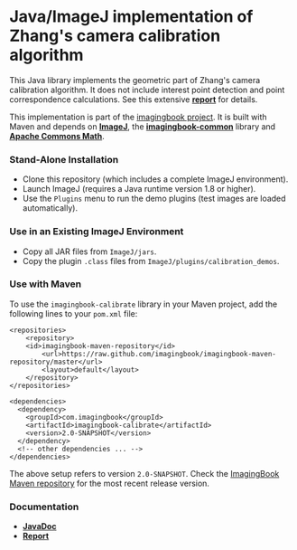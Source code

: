 # Java/ImageJ implementation of Zhang's camera calibration algorithm #

This Java library implements the geometric part of Zhang's camera calibration algorithm. 
It does not include interest point detection and point correspondence calculations.
See this extensive [**report**](https://www.researchgate.net/publication/303233579_Zhang%27s_Camera_Calibration_Algorithm_In-Depth_Tutorial_and_Implementation) for details.

This implementation is part of the [imagingbook project](https://imagingbook.com).
It is built with Maven and depends on 
[**ImageJ**](https://imagej.nih.gov/ij/), 
the [**imagingbook-common**](https://github.com/imagingbook/imagingbook-public) library and
[**Apache Commons Math**](http://commons.apache.org/proper/commons-math/).


### Stand-Alone Installation ###

* Clone this repository (which includes a complete ImageJ environment).
* Launch ImageJ (requires a Java runtime version 1.8 or higher).
* Use the `Plugins` menu to run the demo plugins (test images are loaded automatically).

### Use in an Existing ImageJ Environment ###

* Copy all JAR files from `ImageJ/jars`.
* Copy the plugin `.class` files from `ImageJ/plugins/calibration_demos`.

### Use with Maven

To use the ``imagingbook-calibrate`` library in your Maven project, add the following lines to your ``pom.xml`` file:
````
<repositories>
    <repository>
	<id>imagingbook-maven-repository</id>
    	<url>https://raw.github.com/imagingbook/imagingbook-maven-repository/master</url>
    	<layout>default</layout>
    </repository>
</repositories>

<dependencies>
  <dependency>
    <groupId>com.imagingbook</groupId>
    <artifactId>imagingbook-calibrate</artifactId>
    <version>2.0-SNAPSHOT</version>
  </dependency>
  <!-- other dependencies ... -->
</dependencies>
````
The above setup refers to version ``2.0-SNAPSHOT``. Check the [ImagingBook Maven repository](https://github.com/imagingbook/imagingbook-maven-repository/tree/master/com/imagingbook/imagingbook-calibrate) for the most recent release version.

### Documentation ###

* **[JavaDoc](https://imagingbook.github.io/imagingbook-calibrate/javadoc/index.html)**
* **[Report](https://www.researchgate.net/publication/303233579_Zhang%27s_Camera_Calibration_Algorithm_In-Depth_Tutorial_and_Implementation)**

